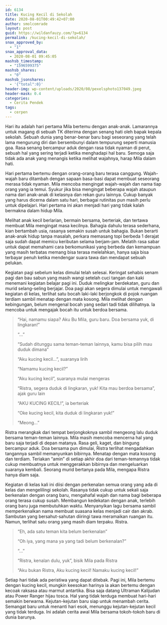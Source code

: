 ```yaml
---
id: 6134
title: Kucing Kecil di Sekolah
date: 2020-08-01T00:49:42+07:00
author: smolcomrade
layout: post
guid: https://wildanfauzy.com/?p=6134
permalink: /kucing-kecil-di-sekolah/
snax_approved_by:
  - "1"
snax_approval_data:
  - 2020-08-01 09:45:05
mashsb_timestamp:
  - "1596599375"
mashsb_shares:
  - "0"
mashsb_jsonshares:
  - '{"total":0}'
header-img: wp-content/uploads/2020/08/pexelsphoto137049.jpeg
header-mask: 0.4
categories:
  - Cerita Pendek
tags:
  - cerpen
---
```

Hari itu adalah hari pertama Mila bertemu dengan anak-anak. Lamarannya untuk magang di sebuah TK diterima dengan senang hati oleh bapak kepala sekolah. Sebuah dunia yang benar-benar baru bagi seseorang yang telah lama mengurung diri dan bersembunyi dalam tempurung seperti manusia goa. Rasa senang bercampur aduk dengan rasa tidak nyaman di perut, sebuah hal yang sering terjadi ketika menghadapi hal baru. Semoga saja tidak ada anak yang menangis ketika melihat wajahnya, harap Mila dalam hati.

Hari pertama bertemu dengan orang-orang baru terasa canggung. Wajah-wajah baru ditambah dengan sapaan basa-basi dapat membuat seseorang merasa tidak nyaman. Mila mencoba mengingat wajah-wajah dan nama tiap orang yang ia temui. Syukur jika bisa mengingat beberapa wajah ataupun nama dari anak-anak di kelasnya dan rekan guru lainnya. Cukup banyak yang harus dicerna dalam satu hari, berbagai rutinitas pun masih perlu untuk dipelajari. Hari pertama ini akan menjadi hari yang tidak kalah bermakna dalam hidup Mila.

Melihat anak kecil berlarian, bermain bersama, berteriak, dan tertawa membuat Mila mengingat masa kecilnya. Bahagia dahulu terasa sederhana, kian bertambah usia, rasanya semakin susah untuk bahagia. Bukan berarti anak-anak hidup tanpa masalah, perkara memasang topi berbeda 1 derajat saja sudah dapat memicu keributan selama berjam-jam. Melatih rasa sabar untuk dapat memahami cara berkomunikasi yang berbeda dan kemampuan yang masih terbatas memang bisa terasa melelahkan, hanya saja bisa terbayar penuh ketika mendengar suara tawa dan mendapat sebuah pelukan.

Kegiatan pagi sebelum kelas dimulai telah selesai. Keringat sehabis senam pagi dan bau sabun yang masih wangi setelah cuci tangan dan kaki menemani kegiatan belajar pagi ini. Duduk melingkar berdekatan, guru dan murid selang-seling berjajar. Doa pagi akan segera dimulai untuk mengawali kegiatan di kelas, terlihat satu bocah laki-laki berjongkok di pojok ruangan terdiam sambil menatap dengan mata kosong. Mila melihat dengan kebingungan, belum mengenal bocah yang sedari tadi tidak dilihatnya. Ia mencoba untuk mengajak bocah itu untuk berdoa bersama.

> “Hai, namamu siapa? Aku Bu Mila, guru baru. Doa bersama yuk, di lingkaran!”
> 
> “…”
> 
> “Sudah ditunggu sama teman-teman lainnya, kamu bisa pilih mau duduk dimana”
> 
> “Aku kucing kecil…”, suaranya lirih
> 
> “Namamu kucing kecil?”
> 
> “Aku kucing kecil”, suaranya mulai mengeras
> 
> “Ristra, segera duduk di lingkaran, yuk! Kita mau berdoa bersama”, ajak guru lain
> 
> “AKU KUCING KECIL!”, ia berteriak
> 
> “Oke kucing kecil, kita duduk di lingkaran yuk!”
> 
> “Meong…”

Ristra merangkak dari tempat berjongkoknya sambil mengeong lalu duduk bersama teman-teman lainnya. Mila masih mencoba mencerna hal yang baru saja terjadi di depan matanya. Rasa geli, kaget, dan bingung bercampur aduk. Doa bersama pun dimulai, Ristra terlihat mengadahkan tangannya sambil memanyunkan bibirnya. Menatap dengan mata kosong dan terdiam. Teriakan “amin” di setiap akhir doa dari teman-temannya tidak cukup membuatnya untuk menggerakkan bibirnya dan mengeluarkan suaranya kembali. Seorang murid bertanya pada Mila, mengapa Ristra hanya diam saja.

Kegiatan di kelas kali ini diisi dengan perkenalan semua orang yang ada di kelas dan mengelilingi sekolah. Rasanya tidak cukup untuk sekali saja berkenalan dengan orang baru, mengahafal wajah dan nama bagi beberapa orang terasa cukup susah. Membangun kedekatan dengan anak, terlebih orang baru juga membutuhkan waktu. Menyanyikan lagu bersama sambil memperkenalkan nama membuat suasana kelas menjadi cair dan akrab. Sambutan yang bersahut-sahutan diiringi tawa meramaikan ruangan itu. Namun, terlihat satu orang yang masih diam terpaku. Ristra.

> “Eh, ada satu teman kita belum berkenalan”
> 
> “Oh iya, yang mana ya yang tadi belum berkenalan?”
> 
> “…”
> 
> “Ristra, kenalan dulu, yuk”, bisik Mila pada Ristra
> 
> “Aku bukan Ristra, Aku kucing kecil! Namaku kucing kecil!”

Setiap hari tidak ada peristiwa yang dapat ditebak. Pagi ini, Mila bertemu dengan kucing kecil, mungkin keesokan harinya ia akan bertemu dengan kecoak raksasa atau marmut antartika. Bisa saja datang Ultraman Kalijudan atau Power Ranger hijau tosca. Hal yang tidak terduga membuat hari-hari semakin berwarna. Kejutan-kejutan baru siap untuk menambah cerita. Semangat baru untuk menanti hari esok, menunggu kejutan-kejutan kecil yang tidak terduga. Ini adalah cerita awal Mila bersama tokoh-tokoh baru di dunia barunya.